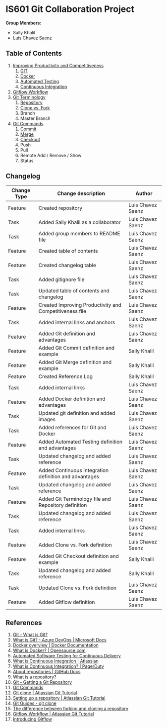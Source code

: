 # IS601 Git Collaboration Project

**Group Members:**  
*   Sally Khalil
*   Luis Chavez Saenz

## Table of Contents
1.  [Improving Productivity and Competitiveness](/ImprovingProductivityCompetitiveness.md#improving-productivity-and-competitiveness)
    1. [GIT](/ImprovingProductivityCompetitiveness.md#git)
    2. [Docker](/ImprovingProductivityCompetitiveness.md#docker)
    3. [Automated Testing](/ImprovingProductivityCompetitiveness.md#automated-testing)
    4. [Continuous Integration](/ImprovingProductivityCompetitiveness.md#continuous-integration)
2.  [Gitflow Workflow](/GitflowWorkflow.md#gitflow-workflow)
3.  [Git Terminology](/GitTerminology.md#git-terminology)
    1. [Repository](/GitTerminology.md#repository)
    2. [Clone vs. Fork](GitTerminology.md#clone-vs-fork)
    3. Branch
    4. Master Branch
4.  [Git Commands](/GitCommands.md#git-commands)
    1. [Commit](/GitCommands.md#1-commit)
    2. [Merge](/GitCommands.md#2-merge)
    3. [Checkout](GitCommands.md#3-checkout)
    4. Push
    5. Pull
    6. Remote Add / Remove / Show
    7. Status

## Changelog
**Change Type** | **Change description** | **Author**
----    |   ----    |   -----
Feature |   Created repository  |   Luis Chavez Saenz
Task    |   Added Sally Khalil as a collaborator  | Luis Chavez Saenz
Task    |   Added group members to README file  |   Luis Chavez Saenz
Feature |   Created table of contents   |    Luis Chavez Saenz
Feature |   Created changelog table |   Luis Chavez Saenz
Task    |   Added gitignore file    |   Luis Chavez Saenz
Task    |   Updated table of contents and changelog |   Luis Chavez Saenz
Feature |   Created Improving Productivity and Competitiveness file |   Luis Chavez Saenz
Task    |   Added internal links and anchors    |   Luis Chavez Saenz
Feature |   Added Git definition and advantages    |    Luis Chavez Saenz
Feature |   Added Git Commit definition and example  |  Sally Khalil
Feature |   Added Git Merge definition and example  |   Sally Khalil
Feature |   Created Reference Log  |    Sally Khalil
Task    |   Added internal links    |   Luis Chavez Saenz
Feature |   Added Docker definition and advantages |    Luis Chavez Saenz
Task    |   Updated git definition and added images |   Luis Chavez Saenz
Task    |   Added references for Git and Docker |   Luis Chavez Saenz
Feature |   Added Automated Testing definition and advantages   |   Luis Chavez Saenz
Task    |   Updated changelog and added reference   | Luis Chavez Saenz
Feature |   Added Continuous Integration definition and advantages   |   Luis Chavez Saenz
Task    |   Updated changelog and added reference   | Luis Chavez Saenz
Feature |   Added Git Terminology file and Repository definition    |   Luis Chavez Saenz
Task    |   Updated changelog and added reference   | Luis Chavez Saenz
Task    |   Added internal links    |   Luis Chavez Saenz
Feature |   Added Clone vs. Fork definition    |   Luis Chavez Saenz
Feature |   Added Git Checkout definition and example   |   Sally Khalil
Task    |   Updated changelog and added reference   | Sally Khalil
Task    |   Updated Clone vs. Fork definition   |   Luis Chavez Saenz
Feature |   Added Gitflow definition    | Luis Chavez Saenz

## References
1. [Git - What is Git?](https://git-scm.com/book/en/v2/Getting-Started-What-is-Git%3F)
2. [What is Git? - Azure DevOps | Microsoft Docs](https://docs.microsoft.com/en-us/azure/devops/learn/git/what-is-git)
3. [Docker overview | Docker Documentation](https://docs.docker.com/get-started/overview/)
4. [What is Docker? | Opensource.com](https://opensource.com/resources/what-docker)
5. [Automated Software Testing for Continuous Delivery](https://www.atlassian.com/continuous-delivery/software-testing/automated-testing)
6. [What is Continuous Integration | Atlassian](https://www.atlassian.com/continuous-delivery/continuous-integration)
7. [What is Continuous Integration? | PagerDuty](https://www.pagerduty.com/resources/learn/what-is-continuous-integration/)
8. [About repositories | GitHub Docs](https://docs.github.com/en/github/creating-cloning-and-archiving-repositories/about-repositories)
9. [What is a repository?](https://www.lynda.com/Git-tutorials/What-repository/601791/629515-4.html)
10. [Git - Getting a Git Repository](https://git-scm.com/book/en/v2/Git-Basics-Getting-a-Git-Repository)
11. [Git Commands](https://www.git-tower.com/learn/git/commands/)
12. [Git clone | Atlassian Git Tutorial](https://www.atlassian.com/git/tutorials/setting-up-a-repository/git-clone)
13. [Setting up a repository | Atlassian Git Tutorial](https://www.atlassian.com/git/tutorials/setting-up-a-repository)
14. [Git Guides - git clone](https://github.com/git-guides/git-clone)
15. [The difference between forking and cloning a repository](https://github.community/t/the-difference-between-forking-and-cloning-a-repository/10189)
16. [Gitflow Workflow | Atlassian Git Tutorial](https://www.atlassian.com/git/tutorials/comparing-workflows/gitflow-workflow#:~:text=Gitflow%20Workflow%20is%20a%20Git,designed%20around%20the%20project%20release.)
17. [Introducing Gitflow](https://datasift.github.io/gitflow/IntroducingGitFlow.html)

